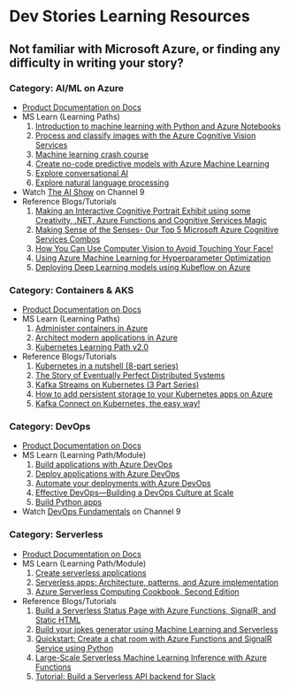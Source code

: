 # Dev Stories Learning Resources

## Not familiar with Microsoft Azure, or finding any difficulty in writing your story?

### Category: AI/ML on Azure

- [Product Documentation on Docs](https://docs.microsoft.com/en-in/azure/?product=ai-machine-learning&wt.mc_id=AID3011243_QSG_EML_425409) 
- MS Learn (Learning Paths) 
  1. [Introduction to machine learning with Python and Azure Notebooks](https://docs.microsoft.com/en-us/learn/paths/intro-to-ml-with-python/?wt.mc_id=AID3011243_QSG_EML_426796)
  2. [Process and classify images with the Azure Cognitive Vision Services](https://docs.microsoft.com/en-us/learn/paths/classify-images-with-vision-services/?wt.mc_id=AID3011243_QSG_EML_426797)
  3. [Machine learning crash course](https://docs.microsoft.com/en-us/learn/paths/ml-crash-course/?wt.mc_id=AID3011243_QSG_EML_426798)
  4. [Create no-code predictive models with Azure Machine Learning](https://docs.microsoft.com/en-us/learn/paths/create-no-code-predictive-models-azure-machine-learning/?wt.mc_id=AID3011243_QSG_EML_426799)
  5. [Explore conversational AI](https://docs.microsoft.com/en-us/learn/paths/explore-conversational-ai/?wt.mc_id=AID3011243_QSG_EML_426800)
  6. [Explore natural language processing](https://docs.microsoft.com/en-us/learn/paths/explore-natural-language-processing/?wt.mc_id=AID3011243_QSG_EML_426801)
- Watch [The AI Show](https://channel9.msdn.com/Shows/AI-Show) on Channel 9
- Reference Blogs/Tutorials 
  1. [Making an Interactive Cognitive Portrait Exhibit using some Creativity, .NET, Azure Functions and Cognitive Services Magic](https://soshnikov.com/scienceart/making-interactive-cognitive-portrait-exhibit/)
  2. [Making Sense of the Senses- Our Top 5 Microsoft Azure Cognitive Services Combos](https://dev.to/azure/making-sense-of-the-senses-our-top-5-microsoft-azure-cognitive-services-combos-493k)
  3. [How You Can Use Computer Vision to Avoid Touching Your Face!](https://medium.com/microsoftazure/how-you-can-use-computer-vision-to-avoid-touching-your-face-34a426ffddfd)
  4. [Using Azure Machine Learning for Hyperparameter Optimization](https://dev.to/azure/using-azure-machine-learning-for-hyperparameter-optimization-3kgj)
  5. [Deploying Deep Learning models using Kubeflow on Azure](https://medium.com/microsoftazure/deploying-deep-learning-models-using-kubeflow-on-azure-d303c904c6db)

### Category: Containers & AKS

- [Product Documentation on Docs](https://docs.microsoft.com/en-in/azure/?product=containers&wt.mc_id=AID3011243_QSG_EML_425416)
- MS Learn (Learning Paths) 
  1. [Administer containers in Azure](https://docs.microsoft.com/en-us/learn/paths/administer-containers-in-azure/?wt.mc_id=AID3011243_QSG_EML_426802)
  2. [Architect modern applications in Azure](https://docs.microsoft.com/en-us/learn/paths/architect-modern-apps/?wt.mc_id=AID3011243_QSG_EML_426803)
  3. [Kubernetes Learning Path v2.0](https://azure.microsoft.com/en-in/resources/kubernetes-learning-path/?wt.mc_id=AID3011243_QSG_EML_426808)
- Reference Blogs/Tutorials 
  1. [Kubernetes in a nutshell (8-part series)](https://dev.to/itnext/stateless-apps-in-kubernetes-beyond-pods-4p52)
  2. [The Story of Eventually Perfect Distributed Systems](https://lenadroid.github.io/posts/OReillyVelocity/keynote.html)
  3. [Kafka Streams on Kubernetes (3 Part Series)](https://dev.to/azure/learn-how-to-develop-a-kafka-streams-application-for-data-processing-and-deploy-it-to-kubernetes-25li)
  4. [How to add persistent storage to your Kubernetes apps on Azure](https://dev.to/azure/how-to-add-persistent-storage-to-your-kubernetes-apps-on-azure-2kb2)
  5. [Kafka Connect on Kubernetes, the easy way!](https://dev.to/azure/kafka-connect-on-kubernetes-the-easy-way-2co9)

### Category: DevOps

- [Product Documentation on Docs](https://docs.microsoft.com/en-in/azure/?product=devops&wt.mc_id=AID3011243_QSG_EML_425419)
- MS Learn (Learning Path/Module) 
  1. [Build applications with Azure DevOps](https://docs.microsoft.com/en-us/learn/paths/build-applications-with-azure-devops/?wt.mc_id=AID3011243_QSG_EML_426804)
  2. [Deploy applications with Azure DevOps](https://docs.microsoft.com/en-us/learn/paths/deploy-applications-with-azure-devops/?wt.mc_id=AID3011243_QSG_EML_426805)
  3. [Automate your deployments with Azure DevOps](https://docs.microsoft.com/en-us/learn/paths/automate-deployments-azure-devops/?wt.mc_id=AID3011243_QSG_EML_426806)
  4. [Effective DevOps—Building a DevOps Culture at Scale](https://azure.microsoft.com/en-in/resources/effective-devops/?wt.mc_id=AID3011243_QSG_EML_426811)
  5. [Build Python apps](https://docs.microsoft.com/en-in/azure/devops/pipelines/ecosystems/python?view=azure-devops&wt.mc_id=AID3011243_QSG_EML_426812)
- Watch [DevOps Fundamentals](https://channel9.msdn.com/Series/DevOps-Fundamentals) on Channel 9

### Category: Serverless

- [Product Documentation on Docs](https://docs.microsoft.com/en-in/azure/azure-functions/?wt.mc_id=AID3011243_QSG_EML_425423)
- MS Learn (Learning Path/Module) 
  1. [Create serverless applications](https://docs.microsoft.com/en-us/learn/paths/create-serverless-applications/?wt.mc_id=AID3011243_QSG_EML_426807)
  2. [Serverless apps: Architecture, patterns, and Azure implementation](https://docs.microsoft.com/en-us/dotnet/architecture/serverless/?wt.mc_id=AID3011243_QSG_EML_426809)
  3. [Azure Serverless Computing Cookbook, Second Edition](https://azure.microsoft.com/en-in/resources/azure-serverless-computing-cookbook/?wt.mc_id=AID3011243_QSG_EML_426810)
- Reference Blogs/Tutorials 
  1. [Build a Serverless Status Page with Azure Functions, SignalR, and Static HTML](https://dev.to/azure/build-a-serverless-status-page-with-azure-functions-signalr-and-static-html-5106)
  2. [Build your jokes generator using Machine Learning and Serverless](https://dev.to/azure/build-your-jokes-generator-using-machine-learning-and-serverless-5g4a)
  3. [Quickstart: Create a chat room with Azure Functions and SignalR Service using Python](https://docs.microsoft.com/en-us/azure/azure-signalr/signalr-quickstart-azure-functions-python)
  4. [Large-Scale Serverless Machine Learning Inference with Azure Functions](https://dev.to/azure/large-scale-serverless-machine-learning-inference-with-azure-functions-4mb7)
  5. [Tutorial: Build a Serverless API backend for Slack](https://dev.to/azure/funcy-a-serverless-slack-app-using-azure-functions-4m84)

